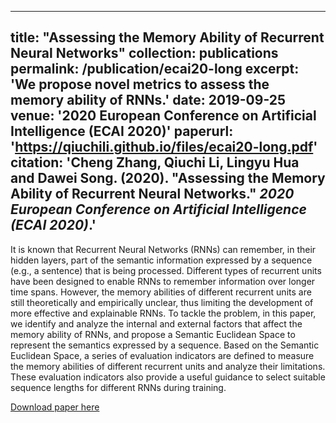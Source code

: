 
---
title: "Assessing the Memory Ability of Recurrent Neural Networks"
collection: publications
permalink: /publication/ecai20-long
excerpt: 'We propose novel metrics to assess the memory ability of RNNs.'
date: 2019-09-25
venue: '2020 European Conference on Artificial Intelligence (ECAI 2020)'
paperurl: 'https://qiuchili.github.io/files/ecai20-long.pdf'
citation: 'Cheng Zhang, Qiuchi Li, Lingyu Hua and Dawei Song. (2020). &quot;Assessing the Memory Ability of Recurrent Neural Networks.&quot; <i> 2020 European Conference on Artificial Intelligence (ECAI 2020)</i>.'
---
It is known that Recurrent Neural Networks (RNNs) can remember, in their hidden layers, part of the semantic information expressed by a sequence (e.g., a sentence) that is being processed. Different types of recurrent units have been designed to enable RNNs to remember information over longer time spans. However, the memory abilities of different recurrent units are still theoretically and empirically unclear, thus limiting the development of more effective and explainable RNNs. To tackle the problem, in this paper, we identify and analyze the internal and external factors that affect the memory ability of RNNs, and propose a Semantic Euclidean Space to represent the semantics expressed by a sequence. Based on the Semantic Euclidean Space, a series of evaluation indicators are defined to measure the memory abilities of different recurrent units and analyze their limitations. These evaluation indicators also provide a useful guidance to select suitable sequence lengths for different RNNs during training.

[Download paper here](https://qiuchili.github.io/files/ecai20-long.pdf)

